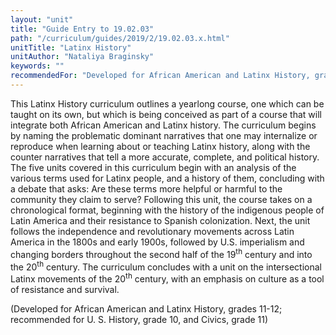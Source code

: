 ```yaml
---
layout: "unit"
title: "Guide Entry to 19.02.03"
path: "/curriculum/guides/2019/2/19.02.03.x.html"
unitTitle: "Latinx History"
unitAuthor: "Nataliya Braginsky"
keywords: ""
recommendedFor: "Developed for African American and Latinx History, grades 11-12; recommended for U. S. History, grade 10, and Civics, grade 11" 
---
```

<main>
        <p>This Latinx History curriculum outlines a yearlong course, one which can be taught on its own, but which is being conceived as part of a course that will integrate both African American and Latinx history. The curriculum begins by naming the problematic dominant narratives that one may internalize or reproduce when learning about or teaching Latinx history, along with the counter narratives that tell a more accurate, complete, and political history. The five units covered in this curriculum begin with an analysis of the various terms used for Latinx people, and a history of them, concluding with a debate that asks: Are these terms more helpful or harmful to the community they claim to serve? Following this unit, the course takes on a chronological format, beginning with the history of the indigenous people of Latin America and their resistance to Spanish colonization. Next, the unit follows the independence and revolutionary movements across Latin America in the 1800s and early 1900s, followed by U.S. imperialism and changing borders throughout the second half of the 19<sup>th</sup> century and into the 20<sup>th</sup> century. The curriculum concludes with a unit on the intersectional Latinx movements of the 20<sup>th</sup> century, with an emphasis on culture as a tool of resistance and survival.</p>
<p></p>
<p>(Developed for African American and Latinx History, grades 11-12; recommended for U. S. History, grade 10, and Civics, grade 11)</p>
</main>
